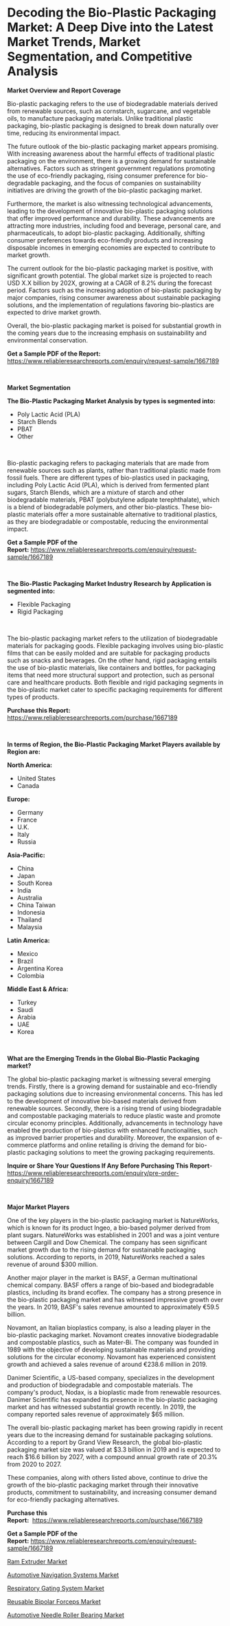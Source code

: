 <p><h1>Decoding the Bio-Plastic Packaging Market: A Deep Dive into the Latest Market Trends, Market Segmentation, and Competitive Analysis</h1></p><p><strong>Market Overview and Report Coverage</strong></p>
<p><p>Bio-plastic packaging refers to the use of biodegradable materials derived from renewable sources, such as cornstarch, sugarcane, and vegetable oils, to manufacture packaging materials. Unlike traditional plastic packaging, bio-plastic packaging is designed to break down naturally over time, reducing its environmental impact.</p><p>The future outlook of the bio-plastic packaging market appears promising. With increasing awareness about the harmful effects of traditional plastic packaging on the environment, there is a growing demand for sustainable alternatives. Factors such as stringent government regulations promoting the use of eco-friendly packaging, rising consumer preference for bio-degradable packaging, and the focus of companies on sustainability initiatives are driving the growth of the bio-plastic packaging market.</p><p>Furthermore, the market is also witnessing technological advancements, leading to the development of innovative bio-plastic packaging solutions that offer improved performance and durability. These advancements are attracting more industries, including food and beverage, personal care, and pharmaceuticals, to adopt bio-plastic packaging. Additionally, shifting consumer preferences towards eco-friendly products and increasing disposable incomes in emerging economies are expected to contribute to market growth.</p><p>The current outlook for the bio-plastic packaging market is positive, with significant growth potential. The global market size is projected to reach USD X.X billion by 202X, growing at a CAGR of 8.2% during the forecast period. Factors such as the increasing adoption of bio-plastic packaging by major companies, rising consumer awareness about sustainable packaging solutions, and the implementation of regulations favoring bio-plastics are expected to drive market growth.</p><p>Overall, the bio-plastic packaging market is poised for substantial growth in the coming years due to the increasing emphasis on sustainability and environmental conservation.</p></p>
<p><strong>Get a Sample PDF of the Report:</strong> <a href="https://www.reliableresearchreports.com/enquiry/request-sample/1667189">https://www.reliableresearchreports.com/enquiry/request-sample/1667189</a></p>
<p>&nbsp;</p>
<p><strong>Market Segmentation</strong></p>
<p><strong>The Bio-Plastic Packaging Market Analysis by types is segmented into:</strong></p>
<p><ul><li>Poly Lactic Acid (PLA)</li><li>Starch Blends</li><li>PBAT</li><li>Other</li></ul></p>
<p>&nbsp;</p>
<p><p>Bio-plastic packaging refers to packaging materials that are made from renewable sources such as plants, rather than traditional plastic made from fossil fuels. There are different types of bio-plastics used in packaging, including Poly Lactic Acid (PLA), which is derived from fermented plant sugars, Starch Blends, which are a mixture of starch and other biodegradable materials, PBAT (polybutylene adipate terephthalate), which is a blend of biodegradable polymers, and other bio-plastics. These bio-plastic materials offer a more sustainable alternative to traditional plastics, as they are biodegradable or compostable, reducing the environmental impact.</p></p>
<p><strong>Get a Sample PDF of the Report:</strong>&nbsp;<a href="https://www.reliableresearchreports.com/enquiry/request-sample/1667189">https://www.reliableresearchreports.com/enquiry/request-sample/1667189</a></p>
<p>&nbsp;</p>
<p><strong>The Bio-Plastic Packaging Market Industry Research by Application is segmented into:</strong></p>
<p><ul><li>Flexible Packaging</li><li>Rigid Packaging</li></ul></p>
<p>&nbsp;</p>
<p><p>The bio-plastic packaging market refers to the utilization of biodegradable materials for packaging goods. Flexible packaging involves using bio-plastic films that can be easily molded and are suitable for packaging products such as snacks and beverages. On the other hand, rigid packaging entails the use of bio-plastic materials, like containers and bottles, for packaging items that need more structural support and protection, such as personal care and healthcare products. Both flexible and rigid packaging segments in the bio-plastic market cater to specific packaging requirements for different types of products.</p></p>
<p><strong>Purchase this Report:</strong>&nbsp; <a href="https://www.reliableresearchreports.com/purchase/1667189">https://www.reliableresearchreports.com/purchase/1667189</a></p>
<p>&nbsp;</p>
<p><strong>In terms of Region, the Bio-Plastic Packaging Market Players available by Region are:</strong></p>
<p>
    <p> <strong> North America: </strong>
        <ul>
            <li>United States</li>
            <li>Canada</li>
        </ul>
        </p> 
    <p> <strong> Europe: </strong>
        <ul>
            <li>Germany</li>
            <li>France</li>
            <li>U.K.</li>
            <li>Italy</li>
            <li>Russia</li>
        </ul>
        </p> 
    <p> <strong> Asia-Pacific: </strong>
        <ul>
            <li>China</li>
            <li>Japan</li>
            <li>South Korea</li>
            <li>India</li>
            <li>Australia</li>
            <li>China Taiwan</li>
            <li>Indonesia</li>
            <li>Thailand</li>
            <li>Malaysia</li>
        </ul>
        </p> 
    <p> <strong> Latin America: </strong>
        <ul>
            <li>Mexico</li>
            <li>Brazil</li>
            <li>Argentina Korea</li>
            <li>Colombia</li>
        </ul>
        </p> 
    <p> <strong> Middle East & Africa: </strong>
        <ul>
            <li>Turkey</li>
            <li>Saudi</li>
            <li>Arabia</li>
            <li>UAE</li>
            <li>Korea</li>
        </ul>
    </p>
    </p>
<p>&nbsp;</p>
<p><strong>What are the Emerging Trends in the Global Bio-Plastic Packaging market?</strong></p>
<p><p>The global bio-plastic packaging market is witnessing several emerging trends. Firstly, there is a growing demand for sustainable and eco-friendly packaging solutions due to increasing environmental concerns. This has led to the development of innovative bio-based materials derived from renewable sources. Secondly, there is a rising trend of using biodegradable and compostable packaging materials to reduce plastic waste and promote circular economy principles. Additionally, advancements in technology have enabled the production of bio-plastics with enhanced functionalities, such as improved barrier properties and durability. Moreover, the expansion of e-commerce platforms and online retailing is driving the demand for bio-plastic packaging solutions to meet the growing packaging requirements.</p></p>
<p><strong>Inquire or Share Your Questions If Any Before Purchasing This Report</strong>- <a href="https://www.reliableresearchreports.com/enquiry/pre-order-enquiry/1667189">https://www.reliableresearchreports.com/enquiry/pre-order-enquiry/1667189</a></p>
<p>&nbsp;</p>
<p><strong>Major Market Players</strong></p>
<p><p>One of the key players in the bio-plastic packaging market is NatureWorks, which is known for its product Ingeo, a bio-based polymer derived from plant sugars. NatureWorks was established in 2001 and was a joint venture between Cargill and Dow Chemical. The company has seen significant market growth due to the rising demand for sustainable packaging solutions. According to reports, in 2019, NatureWorks reached a sales revenue of around $300 million.</p><p>Another major player in the market is BASF, a German multinational chemical company. BASF offers a range of bio-based and biodegradable plastics, including its brand ecoflex. The company has a strong presence in the bio-plastic packaging market and has witnessed impressive growth over the years. In 2019, BASF's sales revenue amounted to approximately €59.5 billion.</p><p>Novamont, an Italian bioplastics company, is also a leading player in the bio-plastic packaging market. Novamont creates innovative biodegradable and compostable plastics, such as Mater-Bi. The company was founded in 1989 with the objective of developing sustainable materials and providing solutions for the circular economy. Novamont has experienced consistent growth and achieved a sales revenue of around €238.6 million in 2019.</p><p>Danimer Scientific, a US-based company, specializes in the development and production of biodegradable and compostable materials. The company's product, Nodax, is a bioplastic made from renewable resources. Danimer Scientific has expanded its presence in the bio-plastic packaging market and has witnessed substantial growth recently. In 2019, the company reported sales revenue of approximately $65 million.</p><p>The overall bio-plastic packaging market has been growing rapidly in recent years due to the increasing demand for sustainable packaging solutions. According to a report by Grand View Research, the global bio-plastic packaging market size was valued at $3.3 billion in 2019 and is expected to reach $16.6 billion by 2027, with a compound annual growth rate of 20.3% from 2020 to 2027.</p><p>These companies, along with others listed above, continue to drive the growth of the bio-plastic packaging market through their innovative products, commitment to sustainability, and increasing consumer demand for eco-friendly packaging alternatives.</p></p>
<p><strong>Purchase this Report:</strong>&nbsp;&nbsp;<a href="https://www.reliableresearchreports.com/purchase/1667189">https://www.reliableresearchreports.com/purchase/1667189</a></p>
<p></p>
<p><strong>Get a Sample PDF of the Report:</strong>&nbsp;<a href="https://www.reliableresearchreports.com/enquiry/request-sample/1667189">https://www.reliableresearchreports.com/enquiry/request-sample/1667189</a></p>
<p><p><a href="https://www.linkedin.com/pulse/ram-extruder-market-size-2023-2030-global-industrial-s33uc/">Ram Extruder Market</a></p><p><a href="https://medium.com/@bradomar67436/automotive-navigation-systems-market-size-growth-forecast-2023-2030-64a105d154cb">Automotive Navigation Systems Market</a></p><p><a href="https://github.com/santosh758595/Market-Research-Report-List-1/blob/main/respiratory-gating-system-market.md">Respiratory Gating System Market</a></p><p><a href="https://www.linkedin.com/pulse/decoding-reusable-bipolar-forceps-market-deep-dive-latest-2nhkc/">Reusable Bipolar Forceps Market</a></p><p><a href="https://medium.com/@colinom786578/automotive-needle-roller-bearing-market-size-growth-forecast-2023-2030-83e8f0bed525">Automotive Needle Roller Bearing Market</a></p></p>